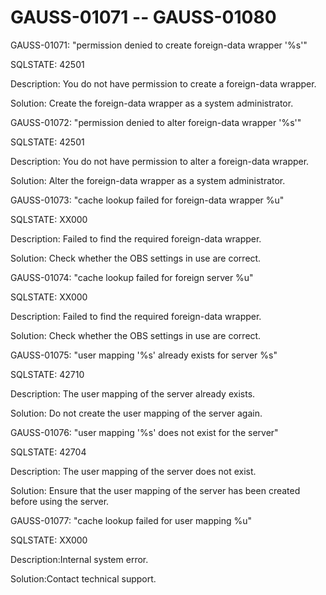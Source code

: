 # GAUSS-01071 -- GAUSS-01080<a name="EN-US_TOPIC_0302073593"></a>

GAUSS-01071: "permission denied to create foreign-data wrapper '%s'"

SQLSTATE: 42501

Description: You do not have permission to create a foreign-data wrapper.

Solution: Create the foreign-data wrapper as a system administrator.

GAUSS-01072: "permission denied to alter foreign-data wrapper '%s'"

SQLSTATE: 42501

Description: You do not have permission to alter a foreign-data wrapper.

Solution: Alter the foreign-data wrapper as a system administrator.

GAUSS-01073: "cache lookup failed for foreign-data wrapper %u"

SQLSTATE: XX000

Description: Failed to find the required foreign-data wrapper.

Solution: Check whether the OBS settings in use are correct.

GAUSS-01074: "cache lookup failed for foreign server %u"

SQLSTATE: XX000

Description: Failed to find the required foreign-data wrapper.

Solution: Check whether the OBS settings in use are correct.

GAUSS-01075: "user mapping '%s' already exists for server %s"

SQLSTATE: 42710

Description: The user mapping of the server already exists.

Solution: Do not create the user mapping of the server again.

GAUSS-01076: "user mapping '%s' does not exist for the server"

SQLSTATE: 42704

Description: The user mapping of the server does not exist.

Solution: Ensure that the user mapping of the server has been created before using the server.

GAUSS-01077: "cache lookup failed for user mapping %u"

SQLSTATE: XX000

Description:Internal system error.

Solution:Contact technical support.

